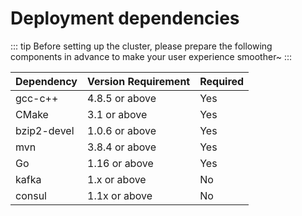 # Deployment dependencies

::: tip
Before setting up the cluster, please prepare the following components in advance to make your user experience smoother~
:::

| Dependency  | Version Requirement | Required |
|-------------|---------------------|----------|
| gcc-c++     | 4.8.5 or above      | Yes      |
| CMake       | 3.1 or above        | Yes      |
| bzip2-devel | 1.0.6 or above      | Yes      |
| mvn         | 3.8.4 or above      | Yes      |
| Go          | 1.16 or above       | Yes      |
| kafka       | 1.x or above        | No       |
| consul      | 1.1x or above       | No       |

